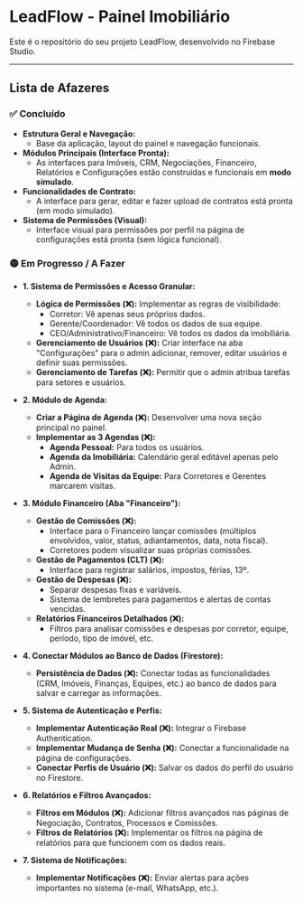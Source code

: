 # LeadFlow - Painel Imobiliário

Este é o repositório do seu projeto LeadFlow, desenvolvido no Firebase Studio.

---

## Lista de Afazeres

### ✅ Concluído
- **Estrutura Geral e Navegação:**
  - Base da aplicação, layout do painel e navegação funcionais.
- **Módulos Principais (Interface Pronta):**
  - As interfaces para Imóveis, CRM, Negociações, Financeiro, Relatórios e Configurações estão construídas e funcionais em **modo simulado**.
- **Funcionalidades de Contrato:**
  - A interface para gerar, editar e fazer upload de contratos está pronta (em modo simulado).
- **Sistema de Permissões (Visual):**
  - Interface visual para permissões por perfil na página de configurações está pronta (sem lógica funcional).


### 🟡 Em Progresso / A Fazer

- **1. Sistema de Permissões e Acesso Granular:**
    -   **Lógica de Permissões (❌):** Implementar as regras de visibilidade:
        -   Corretor: Vê apenas seus próprios dados.
        -   Gerente/Coordenador: Vê todos os dados de sua equipe.
        -   CEO/Administrativo/Financeiro: Vê todos os dados da imobiliária.
    -   **Gerenciamento de Usuários (❌):** Criar interface na aba "Configurações" para o admin adicionar, remover, editar usuários e definir suas permissões.
    -   **Gerenciamento de Tarefas (❌):** Permitir que o admin atribua tarefas para setores e usuários.

- **2. Módulo de Agenda:**
    -   **Criar a Página de Agenda (❌):** Desenvolver uma nova seção principal no painel.
    -   **Implementar as 3 Agendas (❌):**
        -   **Agenda Pessoal:** Para todos os usuários.
        -   **Agenda da Imobiliária:** Calendário geral editável apenas pelo Admin.
        -   **Agenda de Visitas da Equipe:** Para Corretores e Gerentes marcarem visitas.

- **3. Módulo Financeiro (Aba "Financeiro"):**
    -   **Gestão de Comissões (❌):**
        -   Interface para o Financeiro lançar comissões (múltiplos envolvidos, valor, status, adiantamentos, data, nota fiscal).
        -   Corretores podem visualizar suas próprias comissões.
    -   **Gestão de Pagamentos (CLT) (❌):**
        -   Interface para registrar salários, impostos, férias, 13º.
    -   **Gestão de Despesas (❌):**
        -   Separar despesas fixas e variáveis.
        -   Sistema de lembretes para pagamentos e alertas de contas vencidas.
    -   **Relatórios Financeiros Detalhados (❌):**
        -   Filtros para analisar comissões e despesas por corretor, equipe, período, tipo de imóvel, etc.

- **4. Conectar Módulos ao Banco de Dados (Firestore):**
    -   **Persistência de Dados (❌):** Conectar todas as funcionalidades (CRM, Imóveis, Finanças, Equipes, etc.) ao banco de dados para salvar e carregar as informações.

- **5. Sistema de Autenticação e Perfis:**
    -   **Implementar Autenticação Real (❌):** Integrar o Firebase Authentication.
    -   **Implementar Mudança de Senha (❌):** Conectar a funcionalidade na página de configurações.
    -   **Conectar Perfis de Usuário (❌):** Salvar os dados do perfil do usuário no Firestore.

- **6. Relatórios e Filtros Avançados:**
    -   **Filtros em Módulos (❌):** Adicionar filtros avançados nas páginas de Negociação, Contratos, Processos e Comissões.
    -   **Filtros de Relatórios (❌):** Implementar os filtros na página de relatórios para que funcionem com os dados reais.

- **7. Sistema de Notificações:**
    -   **Implementar Notificações (❌):** Enviar alertas para ações importantes no sistema (e-mail, WhatsApp, etc.).
